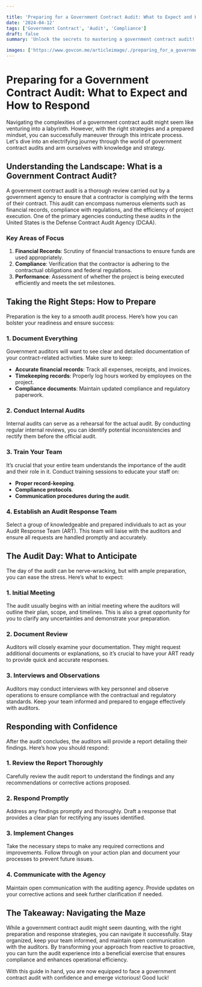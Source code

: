 ```yaml
---

title: 'Preparing for a Government Contract Audit: What to Expect and How to Respond'
date: '2024-04-12'
tags: ['Government Contract', 'Audit', 'Compliance']
draft: false
summary: 'Unlock the secrets to mastering a government contract audit! Get the ultimate guide on what to expect, how to prepare, and how to come out on top.'

images: ['https://www.govcon.me/articleimage/./preparing_for_a_government_contract_audit_what_to_expect_and_how_to_respond.webp']
---
```


# Preparing for a Government Contract Audit: What to Expect and How to Respond

Navigating the complexities of a government contract audit might seem like venturing into a labyrinth. However, with the right strategies and a prepared mindset, you can successfully maneuver through this intricate process. Let's dive into an electrifying journey through the world of government contract audits and arm ourselves with knowledge and strategy. 

## Understanding the Landscape: What is a Government Contract Audit?

A government contract audit is a thorough review carried out by a government agency to ensure that a contractor is complying with the terms of their contract. This audit can encompass numerous elements such as financial records, compliance with regulations, and the efficiency of project execution. One of the primary agencies conducting these audits in the United States is the Defense Contract Audit Agency (DCAA).

### Key Areas of Focus

1. **Financial Records**: Scrutiny of financial transactions to ensure funds are used appropriately.
2. **Compliance**: Verification that the contractor is adhering to the contractual obligations and federal regulations.
3. **Performance**: Assessment of whether the project is being executed efficiently and meets the set milestones.

## Taking the Right Steps: How to Prepare

Preparation is the key to a smooth audit process. Here’s how you can bolster your readiness and ensure success:

### 1. **Document Everything**

Government auditors will want to see clear and detailed documentation of your contract-related activities. Make sure to keep:

- **Accurate financial records**: Track all expenses, receipts, and invoices.
- **Timekeeping records**: Properly log hours worked by employees on the project.
- **Compliance documents**: Maintain updated compliance and regulatory paperwork.

### 2. **Conduct Internal Audits**

Internal audits can serve as a rehearsal for the actual audit. By conducting regular internal reviews, you can identify potential inconsistencies and rectify them before the official audit.

### 3. **Train Your Team**

It’s crucial that your entire team understands the importance of the audit and their role in it. Conduct training sessions to educate your staff on:
   
- **Proper record-keeping**.
- **Compliance protocols**.
- **Communication procedures during the audit**.

### 4. **Establish an Audit Response Team**

Select a group of knowledgeable and prepared individuals to act as your Audit Response Team (ART). This team will liaise with the auditors and ensure all requests are handled promptly and accurately.

## The Audit Day: What to Anticipate

The day of the audit can be nerve-wracking, but with ample preparation, you can ease the stress. Here’s what to expect:

### 1. **Initial Meeting**

The audit usually begins with an initial meeting where the auditors will outline their plan, scope, and timelines. This is also a great opportunity for you to clarify any uncertainties and demonstrate your preparation.

### 2. **Document Review**

Auditors will closely examine your documentation. They might request additional documents or explanations, so it’s crucial to have your ART ready to provide quick and accurate responses.

### 3. **Interviews and Observations**

Auditors may conduct interviews with key personnel and observe operations to ensure compliance with the contractual and regulatory standards. Keep your team informed and prepared to engage effectively with auditors.

## Responding with Confidence

After the audit concludes, the auditors will provide a report detailing their findings. Here’s how you should respond:

### 1. **Review the Report Thoroughly**

Carefully review the audit report to understand the findings and any recommendations or corrective actions proposed.

### 2. **Respond Promptly**

Address any findings promptly and thoroughly. Draft a response that provides a clear plan for rectifying any issues identified.

### 3. **Implement Changes**

Take the necessary steps to make any required corrections and improvements. Follow through on your action plan and document your processes to prevent future issues.

### 4. **Communicate with the Agency**

Maintain open communication with the auditing agency. Provide updates on your corrective actions and seek further clarification if needed.

## The Takeaway: Navigating the Maze

While a government contract audit might seem daunting, with the right preparation and response strategies, you can navigate it successfully. Stay organized, keep your team informed, and maintain open communication with the auditors. By transforming your approach from reactive to proactive, you can turn the audit experience into a beneficial exercise that ensures compliance and enhances operational efficiency.

With this guide in hand, you are now equipped to face a government contract audit with confidence and emerge victorious! Good luck!